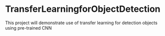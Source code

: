 # TransferLearningforObjectDetection
This project will demonstrate use of transfer learning for detection objects  using pre-trained CNN 
